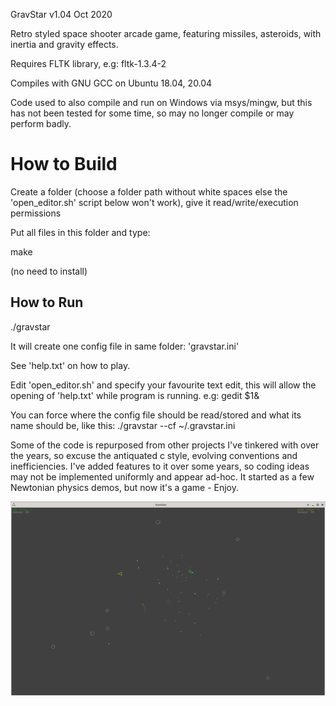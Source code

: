 GravStar v1.04 Oct 2020

Retro styled space shooter arcade game, featuring missiles, asteroids, with inertia and gravity effects.


Requires FLTK library, e.g: fltk-1.3.4-2

Compiles with GNU GCC on Ubuntu 18.04, 20.04

Code used to also compile and run on Windows via msys/mingw, but this has not been tested for some time, so may no longer compile or may perform badly.


# How to Build

 
Create a folder (choose a folder path without white spaces else the 'open_editor.sh' script below won't work), give it read/write/execution permissions

Put all files in this folder and type:

make


(no need to install)


## How to Run

 
./gravstar

It will create one config file in same folder: 'gravstar.ini'



See 'help.txt' on how to play.

Edit 'open_editor.sh' and specify your favourite text edit, this will allow the opening of 'help.txt' while program is running.
e.g: gedit $1&

You can force where the config file should be read/stored and what its name should be, like this: 
./gravstar --cf ~/.gravstar.ini


Some of the code is repurposed from other projects I've tinkered with over the years, so excuse the antiquated c style, evolving conventions and inefficiencies. I've added features to it over some years, so coding ideas may not be implemented uniformly and appear ad-hoc. It started as a few Newtonian physics demos, but now it's a game - Enjoy.


![Screeshot](gravstar.png)

